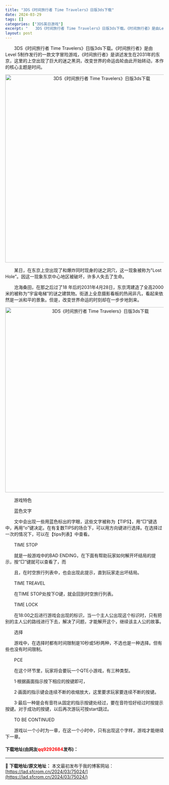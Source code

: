 ```yaml
---
title: "3DS《时间旅行者 Time Travelers》日版3ds下载"
date: 2024-03-29
tags: []
categories: ["3DS英日游戏"]
excerpt: "　　3DS《时间旅行者 Time Travelers》日版3ds下载。《时间旅行者》是由Level 5制作发行的一款文字冒险游戏，《时间旅行者》是讲述发生在2031年的东京，这里的上空出现了巨大的迷之黑洞，改变世界的命运齿轮由此开始转动，本作的核心主题是时间。 　　某日，在东京上空出现了和爆炸同时现&hellip;"
layout: post
---
```


 <p>　　3DS《时间旅行者 Time Travelers》日版3ds下载。《时间旅行者》是由Level 5制作发行的一款文字冒险游戏，《时间旅行者》是讲述发生在2031年的东京，这里的上空出现了巨大的迷之黑洞，改变世界的命运齿轮由此开始转动，本作的核心主题是时间。</p> <p align="center"><img align="" border="0" src="https://lad.sfcrom.cn/wp-content/uploads/2024/03/20240329_660625e3ecfb0.png" width="598" alt="3DS《时间旅行者 Time Travelers》日版3ds下载" /></p> <p>　　某日，在东京上空出现了和爆炸同时现身的谜之洞穴，这一现象被称为&quot;Lost Hole&rdquo;。因这一现象东京中心地区被破坏，许多人失去了生命。</p> <p>　　沧海桑田，在那之后过了18 年后的2031年4月28日，东京湾建造了全高2000米的被称为&ldquo;宇宙电梯&rdquo;的谜之建筑物。街道上全息摄影看板的热闹非凡，看起来依然是一派和平的景象。但是，改变世界命运的时刻却在一步步地到来。</p> <p align="center"><img align="" border="0" src="https://lad.sfcrom.cn/wp-content/uploads/2024/03/20240329_660625e50e27c.png" width="589" alt="3DS《时间旅行者 Time Travelers》日版3ds下载" /></p> <p>　　游戏特色</p> <p>　　蓝色文字</p> <p>　　文中会出现一些用蓝色标出的字眼，这些文字被称为【TIPS】，用&ldquo;□&rdquo;键选中，再用&ldquo;o&rdquo;键决定。在有复数TIPS的场合下，可以用方向键进行选择。在选择过一次的情况下，可以在【tips列表】中查看。</p> <p>　　TIME STOP</p> <p>　　就是一般游戏中的BAD ENDING，在下面有帮助玩家如何解开坏结局的提示，按&ldquo;□&rdquo;键就可以查看了，而</p> <p>　　且，在时空旅行列表中，也会出现此提示，直到玩家走出坏结局。</p> <p>　　TIME TREAVEL</p> <p>　　在TIME STOP处按下O键，就会回到时空旅行列表。</p> <p>　　TIME LOCK</p> <p>　　在18:00之后进行游戏会出现的标识，当一个主人公出现这个标识时，只有把别的主人公的路线进行下去，解决了问题，才能解开这个，继续该主人公的故事。</p> <p>　　选择</p> <p>　　游戏中，在选择时都有时间限制是10秒或5秒两种，不选也是一种选择。但有些也没有时间限制。</p> <p>　　PCE</p> <p>　　在这个环节里，玩家将会要玩一个QTE小游戏，有三种类型。</p> <p>　　1&middot;根据画面指示按下相应的按键即可，</p> <p>　　2&middot;画面的指示键会连续不断的收缩放大，这里要求玩家要连续不断的按键。</p> <p>　　3&middot;最后一种是会有音符从固定的指示按键处经过，要在音符恰好经过时按提示按键。对于成功的按键，以后再次游玩可按start跳过。</p> <p>　　TO BE CONTINUED</p> <p>　　游戏以一个小时为一章，在这一个小时中，只有出现这个字样，游戏才能继续下一章。</p> <p><h4>下载地址(由网友<font color="red">qq9292684</font>发布)：</h4></p> 

---
📖 **下载地址/原文地址：** 本文最初发布于我的博客网站：[https://lad.sfcrom.cn/2024/03/75024/](https://lad.sfcrom.cn/2024/03/75024/)

